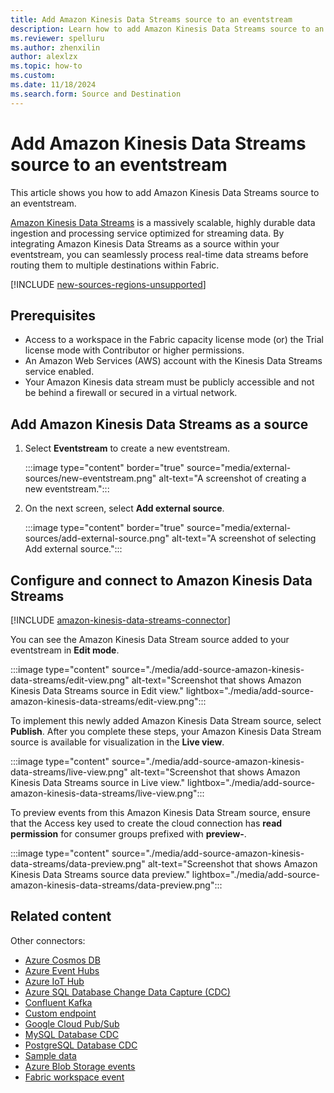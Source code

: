 ```yaml
---
title: Add Amazon Kinesis Data Streams source to an eventstream
description: Learn how to add Amazon Kinesis Data Streams source to an eventstream.
ms.reviewer: spelluru
ms.author: zhenxilin
author: alexlzx
ms.topic: how-to
ms.custom:
ms.date: 11/18/2024
ms.search.form: Source and Destination
---
```


# Add Amazon Kinesis Data Streams source to an eventstream

This article shows you how to add Amazon Kinesis Data Streams source to an eventstream.

[Amazon Kinesis Data Streams](https://aws.amazon.com/kinesis/data-streams/) is a massively scalable, highly durable data ingestion and processing service optimized for streaming data. By integrating Amazon Kinesis Data Streams as a source within your eventstream, you can seamlessly process real-time data streams before routing them to multiple destinations within Fabric.

[!INCLUDE [new-sources-regions-unsupported](./includes/new-sources-regions-unsupported.md)]

## Prerequisites

- Access to a workspace in the Fabric capacity license mode (or) the Trial license mode with Contributor or higher permissions. 
- An Amazon Web Services (AWS) account with the Kinesis Data Streams service enabled.
- Your Amazon Kinesis data stream must be publicly accessible and not be behind a firewall or secured in a virtual network.


## Add Amazon Kinesis Data Streams as a source

1. Select **Eventstream** to create a new eventstream.

   :::image type="content" border="true" source="media/external-sources/new-eventstream.png" alt-text="A screenshot of creating a new eventstream.":::

2. On the next screen, select **Add external source**.

   :::image type="content" border="true" source="media/external-sources/add-external-source.png" alt-text="A screenshot of selecting Add external source.":::

## Configure and connect to Amazon Kinesis Data Streams

[!INCLUDE [amazon-kinesis-data-streams-connector](includes/amazon-kinesis-data-streams-connector.md)]

You can see the Amazon Kinesis Data Stream source added to your eventstream in **Edit mode**.

:::image type="content" source="./media/add-source-amazon-kinesis-data-streams/edit-view.png" alt-text="Screenshot that shows Amazon Kinesis Data Streams source in Edit view." lightbox="./media/add-source-amazon-kinesis-data-streams/edit-view.png":::

To implement this newly added Amazon Kinesis Data Stream source, select **Publish**. After you complete these steps, your Amazon Kinesis Data Stream source is available for visualization in the **Live view**.

:::image type="content" source="./media/add-source-amazon-kinesis-data-streams/live-view.png" alt-text="Screenshot that shows Amazon Kinesis Data Streams source in Live view." lightbox="./media/add-source-amazon-kinesis-data-streams/live-view.png":::

To preview events from this Amazon Kinesis Data Stream source, ensure that the Access key used to create the cloud connection has **read permission** for consumer groups prefixed with **preview-**.

:::image type="content" source="./media/add-source-amazon-kinesis-data-streams/data-preview.png" alt-text="Screenshot that shows Amazon Kinesis Data Streams source data preview." lightbox="./media/add-source-amazon-kinesis-data-streams/data-preview.png":::

## Related content

Other connectors:

- [Azure Cosmos DB](add-source-azure-cosmos-db-change-data-capture.md)
- [Azure Event Hubs](add-source-azure-event-hubs.md)
- [Azure IoT Hub](add-source-azure-iot-hub.md)
- [Azure SQL Database Change Data Capture (CDC)](add-source-azure-sql-database-change-data-capture.md)
- [Confluent Kafka](add-source-confluent-kafka.md)
- [Custom endpoint](add-source-custom-app.md)
- [Google Cloud Pub/Sub](add-source-google-cloud-pub-sub.md) 
- [MySQL Database CDC](add-source-mysql-database-change-data-capture.md)
- [PostgreSQL Database CDC](add-source-postgresql-database-change-data-capture.md)
- [Sample data](add-source-sample-data.md)
- [Azure Blob Storage events](add-source-azure-blob-storage.md)
- [Fabric workspace event](add-source-fabric-workspace.md)
